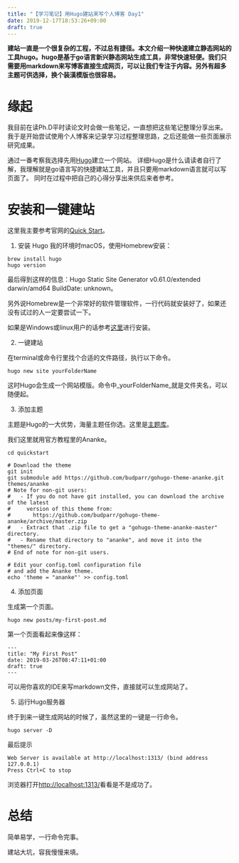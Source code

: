 ```yaml
---
title: "【学习笔记】用Hugo建站来写个人博客 Day1"
date: 2019-12-17T18:53:26+09:00
draft: true
---
```

**建站一直是一个很复杂的工程，不过总有捷径。本文介绍一种快速建立静态网站的工具hugo。hugo是基于go语言新兴静态网站生成工具，非常快速轻便。我们只需要用markdown来写博客直接生成网页，可以让我们专注于内容。另外有超多主题可供选择，换个装潢模版也很容易。**

# 缘起

我目前在读Ph.D平时读论文时会做一些笔记，一直想把这些笔记整理分享出来。
我于是开始尝试使用个人博客来记录学习过程整理思路，之后还能做一些页面展示研究成果。

通过一番考察我选择先用[Hugo](gohugo.io)建立一个网站。
详细Hugo是什么请读者自行了解，我理解就是go语言写的快捷建站工具，并且只要用markdown语言就可以写页面了。
同时在过程中把自己的心得分享出来供后来者参考。

# 安装和一键建站

这里我主要参考官网的[Quick Start](https://gohugo.io/getting-started/quick-start/)。

1. 安装 Hugo
我的环境时macOS，使用Homebrew安装：

```terminal
brew install hugo
hugo version
```
最后得到这样的信息：Hugo Static Site Generator v0.61.0/extended darwin/amd64 BuildDate: unknown。


另外说Homebrew是一个非常好的软件管理软件，一行代码就安装好了，如果还没有试过的人一定要尝试一下。

如果是Windows或linux用户的话参考[这里](https://gohugo.io/getting-started/installing)进行安装。


2. 一键建站

在terminal或命令行里找个合适的文件路径，执行以下命令。

```terminal
hugo new site yourFolderName
```

这时Hugo会生成一个网站模版。命令中_yourFolderName_就是文件夹名，可以随便起。

3. 添加主题

主题是Hugo的一大优势，海量主题任你选。这里是[主题库](https://themes.gohugo.io/)。

我们这里就用官方教程里的Ananke。
```terminal
cd quickstart

# Download the theme
git init
git submodule add https://github.com/budparr/gohugo-theme-ananke.git themes/ananke
# Note for non-git users:
#   - If you do not have git installed, you can download the archive of the latest
#     version of this theme from:
#       https://github.com/budparr/gohugo-theme-ananke/archive/master.zip
#   - Extract that .zip file to get a "gohugo-theme-ananke-master" directory.
#   - Rename that directory to "ananke", and move it into the "themes/" directory.
# End of note for non-git users.

# Edit your config.toml configuration file
# and add the Ananke theme.
echo 'theme = "ananke"' >> config.toml
```

4. 添加页面

生成第一个页面。

```terminal
hugo new posts/my-first-post.md
```

第一个页面看起来像这样：
```
---
title: "My First Post"
date: 2019-03-26T08:47:11+01:00
draft: true
---
```

可以用你喜欢的IDE来写markdown文件，直接就可以生成网站了。

5. 运行Hugo服务器

终于到来一键生成网站的时候了，虽然这里的一键是一行命令。
```terminal
hugo server -D
```

最后提示
```
Web Server is available at http://localhost:1313/ (bind address 127.0.0.1)
Press Ctrl+C to stop
```

浏览器打开[http://localhost:1313/](http://localhost:1313/)看看是不是成功了。


# 总结

简单易学，一行命令完事。

建站大坑，容我慢慢来填。